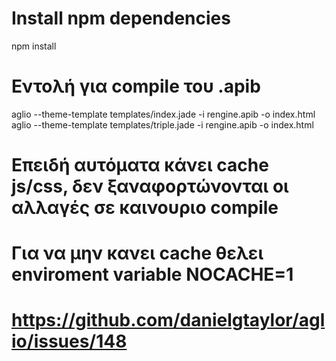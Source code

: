 # Install npm dependencies

npm install

# Εντολή για compile του .apib 

aglio --theme-template templates/index.jade -i rengine.apib -o index.html
aglio --theme-template templates/triple.jade -i rengine.apib -o index.html 

# Επειδή αυτόματα κάνει cache js/css, δεν ξαναφορτώνονται οι αλλαγές σε καινουριο compile
# Για να μην κανει cache θελει enviroment variable NOCACHE=1
# https://github.com/danielgtaylor/aglio/issues/148
